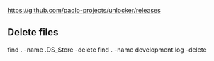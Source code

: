 https://github.com/paolo-projects/unlocker/releases
## Delete files
find . -name .DS_Store -delete
find . -name development.log -delete